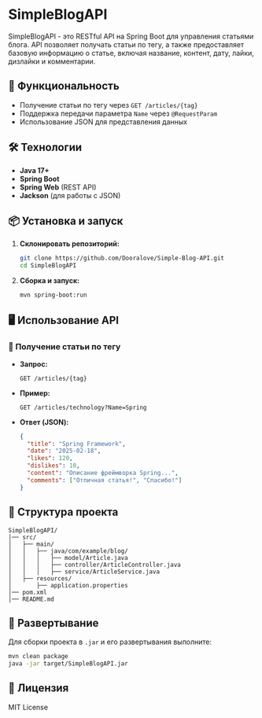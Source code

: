 # SimpleBlogAPI

SimpleBlogAPI - это RESTful API на Spring Boot для управления статьями блога. API позволяет получать статьи по тегу, а также предоставляет базовую информацию о статье, включая название, контент, дату, лайки, дизлайки и комментарии.

## 📌 Функциональность

- Получение статьи по тегу через `GET /articles/{tag}`
- Поддержка передачи параметра `Name` через `@RequestParam`
- Использование JSON для представления данных

## 🛠️ Технологии

- **Java 17+**
- **Spring Boot**
- **Spring Web** (REST API)
- **Jackson** (для работы с JSON)

## 📦 Установка и запуск

1. **Склонировать репозиторий:**
   ```sh
   git clone https://github.com/Dooralove/Simple-Blog-API.git
   cd SimpleBlogAPI
   ```
2. **Сборка и запуск:**
   ```sh
   mvn spring-boot:run
   ```

## 🖥️ Использование API

### 📌 Получение статьи по тегу

- **Запрос:**
  ```http
  GET /articles/{tag}
  ```
- **Пример:**
  ```http
  GET /articles/technology?Name=Spring
  ```
- **Ответ (JSON):**
  ```json
  {
    "title": "Spring Framework",
    "date": "2025-02-18",
    "likes": 120,
    "dislikes": 10,
    "content": "Описание фреймворка Spring...",
    "comments": ["Отличная статья!", "Спасибо!"]
  }
  ```

## 📜 Структура проекта

```
SimpleBlogAPI/
│── src/
│   ├── main/
│   │   ├── java/com/example/blog/
│   │   │   ├── model/Article.java
│   │   │   ├── controller/ArticleController.java
│   │   │   ├── service/ArticleService.java
│   ├── resources/
│       ├── application.properties
│── pom.xml
│── README.md
```

## 🚀 Развертывание

Для сборки проекта в `.jar` и его развертывания выполните:

```sh
mvn clean package
java -jar target/SimpleBlogAPI.jar
```

## 🔗 Лицензия

MIT License

